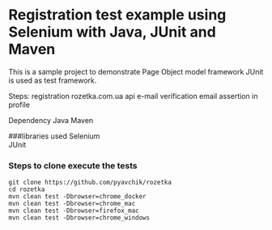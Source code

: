 # Registration test example using Selenium with Java, JUnit and Maven
This is a sample project to demonstrate Page Object model framework
JUnit is used as test framework.

Steps:
registration rozetka.com.ua
api e-mail verification
email assertion in profile

Dependency
Java
Maven

###libraries used
Selenium<br>
JUnit

### Steps to clone execute the tests
```
git clone https://github.com/pyavchik/rozetka
cd rozetka
mvn clean test -Dbrowser=chrome_docker
mvn clean test -Dbrowser=chrome_mac
mvn clean test -Dbrowser=firefox_mac
mvn clean test -Dbrowser=chrome_windows
```